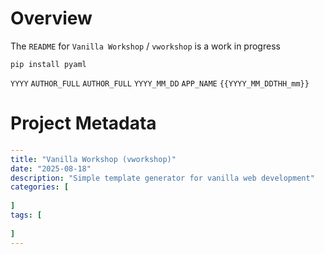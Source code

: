 # Overview
The `README` for `Vanilla Workshop` / `vworkshop` is a work in progress

`pip install pyaml`

`YYYY`
`AUTHOR_FULL`
`AUTHOR_FULL`
`YYYY_MM_DD`
`APP_NAME`
`{{YYYY_MM_DDTHH_mm}}`

# Project Metadata
```yaml
---
title: "Vanilla Workshop (vworkshop)"
date: "2025-08-18"
description: "Simple template generator for vanilla web development"
categories: [
  
]
tags: [
  
]
---
```